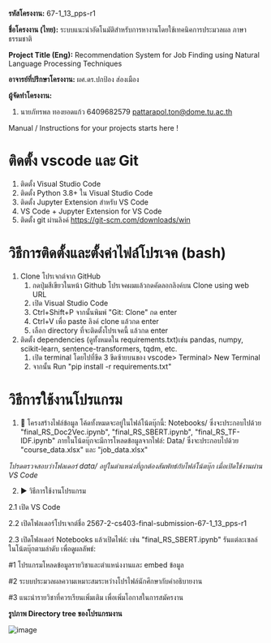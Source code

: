 **รหัสโครงงาน:** 67-1_13_pps-r1

**ชื่อโครงงาน (ไทย):** ระบบแนะนำอัตโนมัติสำหรับการหางานโดยใช้เทคนิคการประมวลผล
 ภาษาธรรมชาติ 

**Project Title (Eng):** Recommendation System for Job Finding using Natural Language 
Processing Techniques

**อาจารย์ที่ปรึกษาโครงงาน:** ผศ.ดร.ปกป้อง ส่องเมือง

**ผู้จัดทำโครงงาน:**
1. นายภัทรพล ทองยอดแก้ว  6409682579  pattarapol.ton@dome.tu.ac.th
   
Manual / Instructions for your projects starts here !
#  ติดตั้ง vscode และ Git
   1. ติดตั้ง Visual Studio Code
   2. ติดตั้ง Python 3.8+ ใน Visual Studio Code
   3. ติดตั้ง Jupyter Extension สำหรับ VS Code
   4. VS Code + Jupyter Extension for VS Code
   5. ติดตั้ง git ผ่านลิงค์ https://git-scm.com/downloads/win
#  วิธีการติดตั้งและตั้งค่าไฟล์โปรเจค (bash)
1. Clone โปรเจกต์จาก GitHub
   1. กดปุ่มสีเขียวในหน้า Github โปรเจคผมแล้วกดคัดลอกลิงค์บน Clone using web URL
   2. เปิด Visual Studio Code
   3. Ctrl+Shift+P จากนั้นพิมพ์ "Git: Clone" กด enter
   4. Ctrl+V เพื่อ paste ลิงค์ clone แล้วกด enter
   5. เลือก directory ที่จะติดตั้งโปรเจคนี้ แล้วกด enter
2. ติดตั้ง dependencies (ดูทั้งหมดใน requirements.txt)เช่น pandas, numpy, scikit-learn, sentence-transformers, tqdm, etc.
   1. เปิด terminal โดยไปที่ขีด 3 ขีดซ้ายบนของ vscode> Terminal> New Terminal
   2. จากนั้น Run "pip install -r requirements.txt"
 
# วิธีการใช้งานโปรแกรม
1. 📁 โครงสร้างไฟล์ข้อมูล
โค้ดทั้งหมดจะอยู่ในไฟล์โน้ตบุ๊กนี้: Notebooks/ ซึ่งจะประกอบไปด้วย "final_RS_Doc2Vec.ipynb", "final_RS_SBERT.ipynb", "final_RS_TF-IDF.ipynb"
ภายในโน้ตบุ๊กจะมีการโหลดข้อมูลจากไฟล์: Data/ ซึ่งจะประกอบไปด้วย "course_data.xlsx" และ "job_data.xlsx"

*โปรดตรวจสอบว่าโฟลเดอร์ data/ อยู่ในตำแหน่งที่ถูกต้องสัมพัทธ์กับไฟล์โน้ตบุ๊ก เมื่อเปิดใช้งานผ่าน VS Code*

2. ▶️ วิธีการใช้งานโปรแกรม

2.1 เปิด VS Code

2.2 เปิดโฟลเดอร์โปรเจกต์ชื่อ 2567-2-cs403-final-submission-67-1_13_pps-r1

2.3 เปิดโฟลเดอร์ Notebooks แล้วเปิดไฟล์: เช่น "final_RS_SBERT.ipynb"
   รันแต่ละเซลล์ในโน้ตบุ๊กตามลำดับ เพื่อดูผลลัพธ์:
   
   #1 โปรแกรมโหลดข้อมูลรายวิชาและตำแหน่งงานและ embed ข้อมูล
   
   #2 ระบบประมวลผลความเหมาะสมระหว่างโปรไฟล์นักศึกษากับคำอธิบายงาน
   
   #3 แนะนำรายวิชาที่ควรเรียนเพิ่มเติม เพื่อเพิ่มโอกาสในการสมัครงาน

**รูปภาพ Directory tree ของโปรแกรมงาน**

![image](https://github.com/user-attachments/assets/451d3047-07fa-4e3b-85df-bf521aa3143e)


